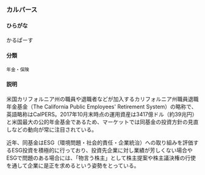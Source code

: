 <div style="display:none;">

## [あ行](securities-terms?id=あ行)
## [か行](securities-terms?id=か行)

</div>

### カルパース

#### ひらがな

かるぱーす

#### 分類

`年金・保険`

#### 説明

米国カリフォルニア州の職員や退職者などが加入するカリフォルニア州職員退職年金基金（The California Public Employees' Retirement System）の略称で、英語略称はCalPERS。2017年10月末時点の運用資産は3417億ドル（約39兆円）と米国最大の公的年金基金であるため、マーケットでは同基金の投資方針の見直しなどの動向が常に注目されている。 
 
近年、同基金はESG（環境問題・社会的責任・企業統治）への取り組みを評価するESG投資を積極的に行っており、投資先企業に対し業績が芳しくない場合やESGで問題のある場合には、「物言う株主」として株主提案や株主議決権の行使を通して企業に是正を求めるという姿勢をとっている。

<div style="display:none;">

## [さ行](securities-terms?id=さ行)
## [た行](securities-terms?id=た行)
## [な行](securities-terms?id=な行)
## [は行](securities-terms?id=は行)
## [ま行](securities-terms?id=ま行)
## [や行](securities-terms?id=や行)
## [ら行](securities-terms?id=ら行)
## [わ行](securities-terms?id=わ行)
## [英数字・記号](securities-terms?id=英数字・記号)

</div>

